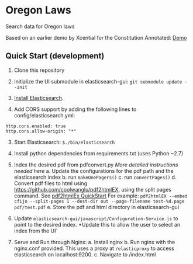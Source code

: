 # Oregon Laws
Search data for Oregon laws

Based on an earlier demo by Xcential for the Constitution Annotated:
[Demo](http://ca.linkedlegislation.com)

## Quick Start (development)
1. Clone this repository
2. Initialize the UI submodule in elasticsearch-gui:
`git submodule update --init`

3. [Install Elasticsearch](https://www.elastic.co/guide/en/elasticsearch/reference/current/_installation.html). 

2. Add CORS support by adding the following lines to config/elasticsearch.yml:
```
http.cors.enabled: true
http.cors.allow-origin: "*"
```

3. Start Elasticsearch: `$./bin/elasticsearch`
4. Install python dependencies from requirements.txt (uses Python ~2.7)
5. Index the desired pdf from pdfconvert.py *More detailed instructions needed here*
    a. Update the configurations for the pdf path and the elasticsearch index
    b. run `makeOnePagers()`
    c. run `convertPages()`
    d. Convert pdf files to html using https://github.com/coolwanglu/pdf2htmlEX, using the split pages command. See [pdf2htmlEx QuickStart](https://github.com/coolwanglu/pdf2htmlEX/wiki/Quick-Start) For example:
    `pdf2htmlEX --embed cfijo --split-pages 1 --dest-dir out --page-filename test-%d.page pdf/test.pdf`
    e. Store the pdf and html directory in elasticsearch-gui
6. Update `elasticsearch-gui/javascript/Configuration-Service.js` to point to the desired index. *Update this to allow the user to select an index from the UI`

7. Serve and Run through Nginx:
    a. Install nginx
    b. Run nginx with the nginx.conf provided. This uses a proxy at `/elasticproxy` to access elasticsearch on localhost:9200.
    c. Navigate to /index.html




